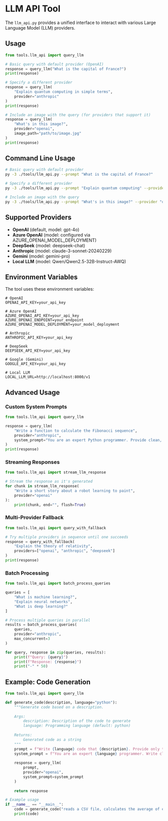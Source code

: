 # LLM API Tool

The `llm_api.py` provides a unified interface to interact with various Large Language Model (LLM) providers.

## Usage

```python
from tools.llm_api import query_llm

# Basic query with default provider (OpenAI)
response = query_llm("What is the capital of France?")
print(response)

# Specify a different provider
response = query_llm(
    "Explain quantum computing in simple terms",
    provider="anthropic"
)
print(response)

# Include an image with the query (for providers that support it)
response = query_llm(
    "What's in this image?",
    provider="openai",
    image_path="path/to/image.jpg"
)
print(response)
```

## Command Line Usage

```bash
# Basic query with default provider
py -3 ./tools/llm_api.py --prompt "What is the capital of France?"

# Specify a different provider
py -3 ./tools/llm_api.py --prompt "Explain quantum computing" --provider "anthropic"

# Include an image with the query
py -3 ./tools/llm_api.py --prompt "What's in this image?" --provider "openai" --image "path/to/image.jpg"
```

## Supported Providers

- **OpenAI** (default, model: gpt-4o)
- **Azure OpenAI** (model: configured via AZURE_OPENAI_MODEL_DEPLOYMENT)
- **DeepSeek** (model: deepseek-chat)
- **Anthropic** (model: claude-3-sonnet-20240229)
- **Gemini** (model: gemini-pro)
- **Local LLM** (model: Qwen/Qwen2.5-32B-Instruct-AWQ)

## Environment Variables

The tool uses these environment variables:

```
# OpenAI
OPENAI_API_KEY=your_api_key

# Azure OpenAI
AZURE_OPENAI_API_KEY=your_api_key
AZURE_OPENAI_ENDPOINT=your_endpoint
AZURE_OPENAI_MODEL_DEPLOYMENT=your_model_deployment

# Anthropic
ANTHROPIC_API_KEY=your_api_key

# DeepSeek
DEEPSEEK_API_KEY=your_api_key

# Google (Gemini)
GOOGLE_API_KEY=your_api_key

# Local LLM
LOCAL_LLM_URL=http://localhost:8000/v1
```

## Advanced Usage

### Custom System Prompts

```python
from tools.llm_api import query_llm

response = query_llm(
    "Write a function to calculate the Fibonacci sequence",
    provider="anthropic",
    system_prompt="You are an expert Python programmer. Provide clean, efficient, and well-documented code."
)
print(response)
```

### Streaming Responses

```python
from tools.llm_api import stream_llm_response

# Stream the response as it's generated
for chunk in stream_llm_response(
    "Write a short story about a robot learning to paint",
    provider="openai"
):
    print(chunk, end="", flush=True)
```

### Multi-Provider Fallback

```python
from tools.llm_api import query_with_fallback

# Try multiple providers in sequence until one succeeds
response = query_with_fallback(
    "Explain the theory of relativity",
    providers=["openai", "anthropic", "deepseek"]
)
print(response)
```

### Batch Processing

```python
from tools.llm_api import batch_process_queries

queries = [
    "What is machine learning?",
    "Explain neural networks",
    "What is deep learning?"
]

# Process multiple queries in parallel
results = batch_process_queries(
    queries,
    provider="anthropic",
    max_concurrent=3
)

for query, response in zip(queries, results):
    print(f"Query: {query}")
    print(f"Response: {response}")
    print("-" * 50)
```

## Example: Code Generation

```python
from tools.llm_api import query_llm

def generate_code(description, language="python"):
    """Generate code based on a description.
    
    Args:
        description: Description of the code to generate
        language: Programming language (default: python)
    
    Returns:
        Generated code as a string
    """
    prompt = f"Write {language} code that {description}. Provide only the code without explanations."
    system_prompt = f"You are an expert {language} programmer. Write clean, efficient, and well-documented code."
    
    response = query_llm(
        prompt,
        provider="openai",
        system_prompt=system_prompt
    )
    
    return response

# Example usage
if __name__ == "__main__":
    code = generate_code("reads a CSV file, calculates the average of each column, and writes the results to a new file")
    print(code)
``` 